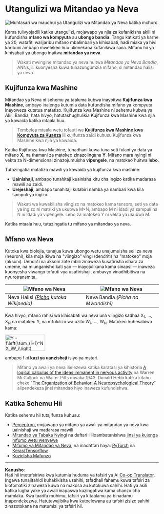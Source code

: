 <!--
CO_OP_TRANSLATOR_METADATA:
{
  "original_hash": "f862a99d88088163df12270e2f2ad6c3",
  "translation_date": "2025-10-03T12:51:53+00:00",
  "source_file": "lessons/3-NeuralNetworks/README.md",
  "language_code": "sw"
}
-->
# Utangulizi wa Mitandao ya Neva

![Muhtasari wa maudhui ya Utangulizi wa Mitandao ya Neva katika mchoro](../../../../translated_images/ai-neuralnetworks.1c687ae40bc86e834f497844866a26d3e0886650a67a4bbe29442e2f157d3b18.sw.png)

Kama tulivyojadili katika utangulizi, mojawapo ya njia za kufanikisha akili ni kufundisha **mfano wa kompyuta** au **ubongo bandia**. Tangu katikati ya karne ya 20, watafiti walijaribu mifano mbalimbali ya kihisabati, hadi miaka ya hivi karibuni ambapo mwelekeo huu ulionekana kufanikiwa sana. Mifano hii ya kihisabati ya ubongo inaitwa **mitandao ya neva**.

> Wakati mwingine mitandao ya neva huitwa *Mitandao ya Neva Bandia*, ANNs, ili kuonyesha kuwa tunazungumzia mifano, si mitandao halisi ya neva.

## Kujifunza kwa Mashine

Mitandao ya Neva ni sehemu ya taaluma kubwa inayoitwa **Kujifunza kwa Mashine**, ambayo inalenga kutumia data kufundisha mifano ya kompyuta inayoweza kutatua matatizo. Kujifunza kwa Mashine ni sehemu kubwa ya Akili Bandia, hata hivyo, hatutashughulikia Kujifunza kwa Mashine kwa njia ya kawaida katika mtaala huu.

> Tembelea mtaala wetu tofauti wa **[Kujifunza kwa Mashine kwa Kompyuta za Kuanza](http://github.com/microsoft/ml-for-beginners)** ili kujifunza zaidi kuhusu Kujifunza kwa Mashine kwa njia ya kawaida.

Katika Kujifunza kwa Mashine, tunadhani kuwa tuna seti fulani ya data ya mifano **X**, na thamani za matokeo zinazolingana **Y**. Mifano mara nyingi ni vekta za N-dimensional zinazojumuisha **vipengele**, na matokeo huitwa **lebo**.

Tutazingatia matatizo mawili ya kawaida ya kujifunza kwa mashine:

* **Uainishaji**, ambapo tunahitaji kuainisha kitu cha ingizo katika madarasa mawili au zaidi.
* **Urejeshaji**, ambapo tunahitaji kutabiri namba ya nambari kwa kila sampuli ya ingizo.

> Wakati wa kuwakilisha viingizo na matokeo kama tensors, seti ya data ya ingizo ni matriki ya ukubwa M&times;N, ambapo M ni idadi ya sampuli na N ni idadi ya vipengele. Lebo za matokeo Y ni vekta ya ukubwa M.

Katika mtaala huu, tutazingatia tu mifano ya mitandao ya neva.

## Mfano wa Neva

Kutoka kwa biolojia, tunajua kuwa ubongo wetu unajumuisha seli za neva (neuroni), kila moja ikiwa na "viingizo" vingi (dendriti) na "matokeo" moja (aksoni). Dendriti na aksoni zote mbili zinaweza kusafirisha ishara za umeme, na miunganisho kati yao — inayojulikana kama sinapsi — inaweza kuonyesha viwango tofauti vya usafirishaji, ambavyo vinadhibitiwa na nyurotransmita.

![Mfano wa Neva](../../../../translated_images/synapse-wikipedia.ed20a9e4726ea1c6a3ce8fec51c0b9bec6181946dca0fe4e829bc12fa3bacf01.sw.jpg) | ![Mfano wa Neva](../../../../translated_images/artneuron.1a5daa88d20ebe6f5824ddb89fba0bdaaf49f67e8230c1afbec42909df1fc17e.sw.png)
----|----
Neva Halisi *([Picha](https://en.wikipedia.org/wiki/Synapse#/media/File:SynapseSchematic_lines.svg) kutoka Wikipedia)* | Neva Bandia *(Picha na Mwandishi)*

Kwa hivyo, mfano rahisi wa kihisabati wa neva una viingizo kadhaa X<sub>1</sub>, ..., X<sub>N</sub> na matokeo Y, na mfululizo wa uzito W<sub>1</sub>, ..., W<sub>N</sub>. Matokeo huhesabiwa kama:

<img src="../../../../translated_images/netout.1eb15eb76fd767313e067719f400cec4b0e5090239c3e997c29f6789d4c3c263.sw.png" alt="Y = f\left(\sum_{i=1}^N X_iW_i\right)" width="131" height="53" align="center"/>

ambapo f ni **kazi ya uanzishaji** isiyo ya mstari.

> Mifano ya awali ya neva ilielezewa katika karatasi ya kihistoria [A logical calculus of the ideas immanent in nervous activity](https://www.cs.cmu.edu/~./epxing/Class/10715/reading/McCulloch.and.Pitts.pdf) na Warren McCullock na Walter Pitts mwaka 1943. Donald Hebb katika kitabu chake "[The Organization of Behavior: A Neuropsychological Theory](https://books.google.com/books?id=VNetYrB8EBoC)" alipendekeza jinsi mitandao hiyo inaweza kufundishwa.

## Katika Sehemu Hii

Katika sehemu hii tutajifunza kuhusu:
* [Perceptron](03-Perceptron/README.md), mojawapo ya mifano ya awali ya mitandao ya neva kwa uainishaji wa madarasa mawili
* [Mitandao ya Tabaka Nyingi](04-OwnFramework/README.md) na daftari lililoambatanishwa [jinsi ya kujenga mfumo wetu wenyewe](04-OwnFramework/OwnFramework.ipynb)
* [Mifumo ya Mitandao ya Neva](05-Frameworks/README.md), na madaftari haya: [PyTorch](05-Frameworks/IntroPyTorch.ipynb) na [Keras/Tensorflow](05-Frameworks/IntroKerasTF.ipynb)
* [Kuzidisha Mafunzo](../../../../lessons/3-NeuralNetworks/05-Frameworks)

---

**Kanusho**:  
Hati hii imetafsiriwa kwa kutumia huduma ya tafsiri ya AI [Co-op Translator](https://github.com/Azure/co-op-translator). Ingawa tunajitahidi kuhakikisha usahihi, tafadhali fahamu kuwa tafsiri za kiotomatiki zinaweza kuwa na makosa au kutokuwa sahihi. Hati ya asili katika lugha yake ya awali inapaswa kuzingatiwa kama chanzo cha mamlaka. Kwa taarifa muhimu, tafsiri ya kitaalamu ya binadamu inapendekezwa. Hatutawajibika kwa kutoelewana au tafsiri zisizo sahihi zinazotokana na matumizi ya tafsiri hii.